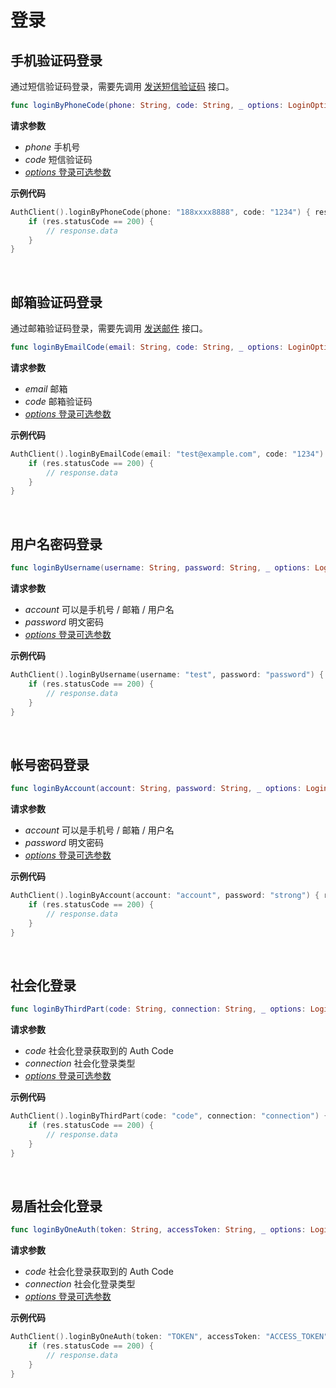 # 登录

<LastUpdated/>

## 手机验证码登录

通过短信验证码登录，需要先调用 [发送短信验证码](./message.md) 接口。

```swift
func loginByPhoneCode(phone: String, code: String, _ options: LoginOptions? = nil, completion: @escaping(Response) -> Void)
```

**请求参数**

* *phone* 手机号
* *code* 短信验证码
* [*options* 登录可选参数](../options.md#LoginOptions)

**示例代码**

```swift
AuthClient().loginByPhoneCode(phone: "188xxxx8888", code: "1234") { res in
    if (res.statusCode == 200) {
        // response.data
    }
}
```


<br>

## 邮箱验证码登录

通过邮箱验证码登录，需要先调用 [发送邮件](./message.md) 接口。

```swift
func loginByEmailCode(email: String, code: String, _ options: LoginOptions? = nil, completion: @escaping(Response) -> Void)
```

**请求参数**

* *email* 邮箱
* *code* 邮箱验证码
* [*options* 登录可选参数](../options.md#LoginOptions)
  
**示例代码**

```swift
AuthClient().loginByEmailCode(email: "test@example.com", code: "1234") { res in
    if (res.statusCode == 200) {
        // response.data
    }
}
```

<br>

## 用户名密码登录

```swift
func loginByUsername(username: String, password: String, _ options: LoginOptions? = nil, completion: @escaping(Response) -> Void)
```

**请求参数**

* *account* 可以是手机号 / 邮箱 / 用户名
* *password* 明文密码
* [*options* 登录可选参数](../options.md#LoginOptions)

**示例代码**

```swift
AuthClient().loginByUsername(username: "test", password: "password") { res in
    if (res.statusCode == 200) {
        // response.data
    }
}
```

<br>

## 帐号密码登录

```swift
func loginByAccount(account: String, password: String, _ options: LoginOptions? = nil, completion: @escaping(Response) -> Void)
```

**请求参数**

* *account* 可以是手机号 / 邮箱 / 用户名
* *password* 明文密码
* [*options* 登录可选参数](../options.md#LoginOptions)

**示例代码**

```swift
AuthClient().loginByAccount(account: "account", password: "strong") { res in
    if (res.statusCode == 200) {
        // response.data
    }
}
```


<br>


## 社会化登录

```swift
func loginByThirdPart(code: String, connection: String, _ options: LoginOptions? = nil, completion: @escaping(Response) -> Void)
```

**请求参数**

* *code* 社会化登录获取到的 Auth Code
* *connection* 社会化登录类型
* [*options* 登录可选参数](../options.md#LoginOptions)

**示例代码**

```swift
AuthClient().loginByThirdPart(code: "code", connection: "connection") { res in
    if (res.statusCode == 200) {
        // response.data
    }
}
```

<br>

## 易盾社会化登录

```swift
func loginByOneAuth(token: String, accessToken: String, _ options: LoginOptions? = nil, completion: @escaping(Response) -> Void)
```

**请求参数**

* *code* 社会化登录获取到的 Auth Code
* *connection* 社会化登录类型
* [*options* 登录可选参数](../options.md#LoginOptions)

**示例代码**

```swift
AuthClient().loginByOneAuth(token: "TOKEN", accessToken: "ACCESS_TOKEN") { res in
    if (res.statusCode == 200) {
        // response.data
    }
}
```

<br>

